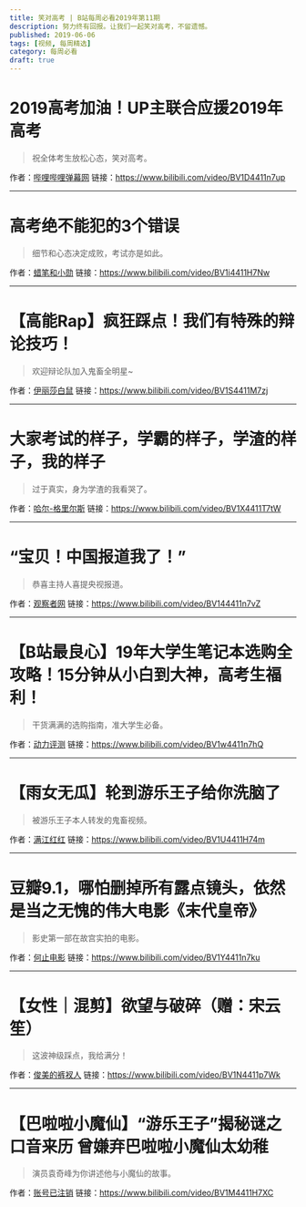 ```yaml
---
title: 笑对高考 | B站每周必看2019年第11期
description: 努力终有回报。让我们一起笑对高考，不留遗憾。
published: 2019-06-06
tags: [视频, 每周精选]
category: 每周必看
draft: true
---
```


# 2019高考加油！UP主联合应援2019年高考
> 祝全体考生放松心态，笑对高考。

作者：[哔哩哔哩弹幕网](https://space.bilibili.com/8047632)
链接：https://www.bilibili.com/video/BV1D4411n7up

---

# 高考绝不能犯的3个错误
> 细节和心态决定成败，考试亦是如此。

作者：[蜡笔和小勋](https://space.bilibili.com/250111460)
链接：https://www.bilibili.com/video/BV1i4411H7Nw

---

# 【高能Rap】疯狂踩点！我们有特殊的辩论技巧！
> 欢迎辩论队加入鬼畜全明星~

作者：[伊丽莎白鼠](https://space.bilibili.com/375375)
链接：https://www.bilibili.com/video/BV1S4411M7zj

---

# 大家考试的样子，学霸的样子，学渣的样子，我的样子
> 过于真实，身为学渣的我看哭了。

作者：[哈尔-格里尔斯](https://space.bilibili.com/30980952)
链接：https://www.bilibili.com/video/BV1X4411T7tW

---

# “宝贝！中国报道我了！”
> 恭喜主持人喜提央视报道。

作者：[观察者网](https://space.bilibili.com/10330740)
链接：https://www.bilibili.com/video/BV144411n7vZ

---

# 【B站最良心】19年大学生笔记本选购全攻略！15分钟从小白到大神，高考生福利！
> 干货满满的选购指南，准大学生必备。

作者：[动力评测](https://space.bilibili.com/37390043)
链接：https://www.bilibili.com/video/BV1w4411n7hQ

---

# 【雨女无瓜】轮到游乐王子给你洗脑了
> 被游乐王子本人转发的鬼畜视频。

作者：[满江红红](https://space.bilibili.com/65556612)
链接：https://www.bilibili.com/video/BV1U4411H74m

---

# 豆瓣9.1，哪怕删掉所有露点镜头，依然是当之无愧的伟大电影《末代皇帝》
> 影史第一部在故宫实拍的电影。

作者：[何止电影](https://space.bilibili.com/270355850)
链接：https://www.bilibili.com/video/BV1Y4411n7ku

---

# 【女性｜混剪】欲望与破碎（赠：宋云笙）
> 这波神级踩点，我给满分！

作者：[俊美的裤衩人](https://space.bilibili.com/1813198)
链接：https://www.bilibili.com/video/BV1N4411p7Wk

---

# 【巴啦啦小魔仙】“游乐王子”揭秘谜之口音来历 曾嫌弃巴啦啦小魔仙太幼稚
> 演员袁奇峰为你讲述他与小魔仙的故事。

作者：[账号已注销](https://space.bilibili.com/276281827)
链接：https://www.bilibili.com/video/BV1M4411H7XC

